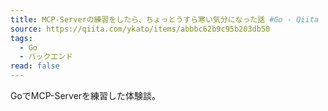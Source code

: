 ```yaml
---
title: MCP-Serverの練習をしたら、ちょっとうすら寒い気分になった話 #Go - Qiita
source: https://qiita.com/ykato/items/abbbc62b9c95b203db50
tags:
  - Go
  - バックエンド
read: false
---
```

GoでMCP-Serverを練習した体験談。
